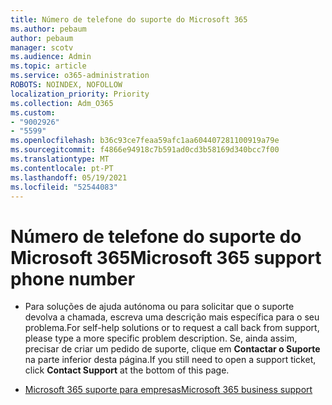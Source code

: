 ```yaml
---
title: Número de telefone do suporte do Microsoft 365
ms.author: pebaum
author: pebaum
manager: scotv
ms.audience: Admin
ms.topic: article
ms.service: o365-administration
ROBOTS: NOINDEX, NOFOLLOW
localization_priority: Priority
ms.collection: Adm_O365
ms.custom:
- "9002926"
- "5599"
ms.openlocfilehash: b36c93ce7feaa59afc1aa604407281100919a79e
ms.sourcegitcommit: f4866e94918c7b591ad0cd3b58169d340bcc7f00
ms.translationtype: MT
ms.contentlocale: pt-PT
ms.lasthandoff: 05/19/2021
ms.locfileid: "52544083"
---
```

# <a name="microsoft-365-support-phone-number"></a><span data-ttu-id="2b500-102">Número de telefone do suporte do Microsoft 365</span><span class="sxs-lookup"><span data-stu-id="2b500-102">Microsoft 365 support phone number</span></span>

- <span data-ttu-id="2b500-103">Para soluções de ajuda autónoma ou para solicitar que o suporte devolva a chamada, escreva uma descrição mais específica para o seu problema.</span><span class="sxs-lookup"><span data-stu-id="2b500-103">For self-help solutions or to request a call back from support, please type a more specific problem description.</span></span>  <span data-ttu-id="2b500-104">Se, ainda assim, precisar de criar um pedido de suporte, clique em **Contactar o Suporte** na parte inferior desta página.</span><span class="sxs-lookup"><span data-stu-id="2b500-104">If you still need to open a support ticket, click **Contact Support** at the bottom of this page.</span></span>

- [<span data-ttu-id="2b500-105">Microsoft 365 suporte para empresas</span><span class="sxs-lookup"><span data-stu-id="2b500-105">Microsoft 365 business support</span></span>](https://go.microsoft.com/fwlink/p/?linkid=518322)
